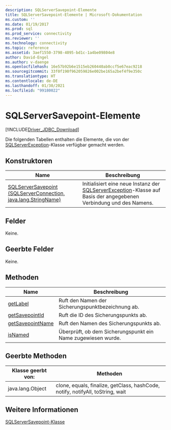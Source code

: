 ```yaml
---
description: SQLServerSavepoint-Elemente
title: SQLServerSavepoint-Elemente | Microsoft-Dokumentation
ms.custom: ''
ms.date: 01/19/2017
ms.prod: sql
ms.prod_service: connectivity
ms.reviewer: ''
ms.technology: connectivity
ms.topic: reference
ms.assetid: 3aef1550-3798-4095-bd1c-1a4be09804e8
author: David-Engel
ms.author: v-daenge
ms.openlocfilehash: 16e57b92b6e1515eb260440ab0ccf5e67eac9218
ms.sourcegitcommit: 33f0f190f962059826e002be165a2bef4f9e350c
ms.translationtype: HT
ms.contentlocale: de-DE
ms.lasthandoff: 01/30/2021
ms.locfileid: "99180022"
---
```

# <a name="sqlserversavepoint-members"></a>SQLServerSavepoint-Elemente
[!INCLUDE[Driver_JDBC_Download](../../../includes/driver_jdbc_download.md)]

  Die folgenden Tabellen enthalten die Elemente, die von der [SQLServerException](../../../connect/jdbc/reference/sqlserverexception-class.md)-Klasse verfügbar gemacht werden.  
  
## <a name="constructors"></a>Konstruktoren  
  
|Name|Beschreibung|  
|----------|-----------------|  
|[SQLServerSavepoint (SQLServerConnection, java.lang.StringName)](../../../connect/jdbc/reference/sqlserversavepoint-constructor-sqlserverconnection-java-lang-stringname.md)|Initialisiert eine neue Instanz der [SQLServerException](../../../connect/jdbc/reference/sqlserverexception-class.md)-Klasse auf Basis der angegebenen Verbindung und des Namens.|  
  
## <a name="fields"></a>Felder  
 Keine.  
  
## <a name="inherited-fields"></a>Geerbte Felder  
 Keine.  
  
## <a name="methods"></a>Methoden  
  
|Name|Beschreibung|  
|----------|-----------------|  
|[getLabel](../../../connect/jdbc/reference/getlabel-method-sqlserversavepoint.md)|Ruft den Namen der Sicherungspunktbezeichnung ab.|  
|[getSavepointId](../../../connect/jdbc/reference/getsavepointid-method-sqlserversavepoint.md)|Ruft die ID des Sicherungspunkts ab.|  
|[getSavepointName](../../../connect/jdbc/reference/getsavepointname-method-sqlserversavepoint.md)|Ruft den Namen des Sicherungspunkts ab.|  
|[isNamed](../../../connect/jdbc/reference/isnamed-method-sqlserversavepoint.md)|Überprüft, ob dem Sicherungspunkt ein Name zugewiesen wurde.|  
  
## <a name="inherited-methods"></a>Geerbte Methoden  
  
|Klasse geerbt von:|Methoden|  
|---------------------------|-------------|  
|java.lang.Object|clone, equals, finalize, getClass, hashCode, notify, notifyAll, toString, wait|  
  
## <a name="see-also"></a>Weitere Informationen  
 [SQLServerSavepoint-Klasse](../../../connect/jdbc/reference/sqlserversavepoint-class.md)  
  
  
